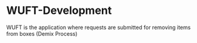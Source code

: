 # WUFT-Development
 WUFT is the application where requests are submitted for removing items from boxes (Demix Process)
